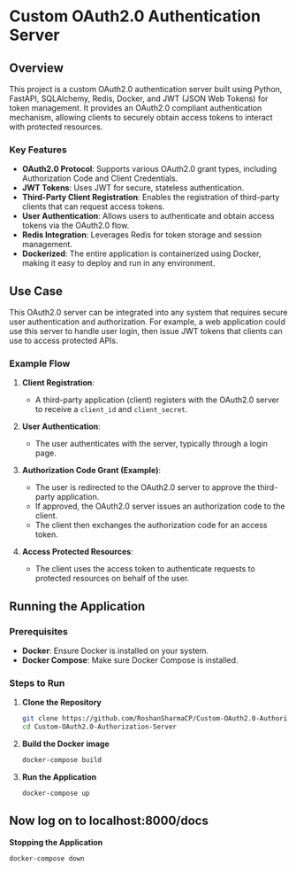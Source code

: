 # Custom OAuth2.0 Authentication Server

## Overview

This project is a custom OAuth2.0 authentication server built using Python, FastAPI, SQLAlchemy, Redis, Docker, and JWT (JSON Web Tokens) for token management. It provides an OAuth2.0 compliant authentication mechanism, allowing clients to securely obtain access tokens to interact with protected resources.

### Key Features
- **OAuth2.0 Protocol**: Supports various OAuth2.0 grant types, including Authorization Code and Client Credentials.
- **JWT Tokens**: Uses JWT for secure, stateless authentication.
- **Third-Party Client Registration**: Enables the registration of third-party clients that can request access tokens.
- **User Authentication**: Allows users to authenticate and obtain access tokens via the OAuth2.0 flow.
- **Redis Integration**: Leverages Redis for token storage and session management.
- **Dockerized**: The entire application is containerized using Docker, making it easy to deploy and run in any environment.

## Use Case

This OAuth2.0 server can be integrated into any system that requires secure user authentication and authorization. For example, a web application could use this server to handle user login, then issue JWT tokens that clients can use to access protected APIs.

### Example Flow

1. **Client Registration**: 
   - A third-party application (client) registers with the OAuth2.0 server to receive a `client_id` and `client_secret`.

2. **User Authentication**: 
   - The user authenticates with the server, typically through a login page.

3. **Authorization Code Grant (Example)**:
   - The user is redirected to the OAuth2.0 server to approve the third-party application.
   - If approved, the OAuth2.0 server issues an authorization code to the client.
   - The client then exchanges the authorization code for an access token.

4. **Access Protected Resources**:
   - The client uses the access token to authenticate requests to protected resources on behalf of the user.

## Running the Application

### Prerequisites

- **Docker**: Ensure Docker is installed on your system.
- **Docker Compose**: Make sure Docker Compose is installed.

### Steps to Run

1. **Clone the Repository**

   ```bash
   git clone https://github.com/RoshanSharmaCP/Custom-OAuth2.0-Authorization-Server.git
   cd Custom-OAuth2.0-Authorization-Server
2. **Build the Docker image**

    ```bash
    docker-compose build
3. **Run the Application**
    ```bash
    docker-compose up

## Now log on to localhost:8000/docs


**Stopping the Application**

    docker-compose down
